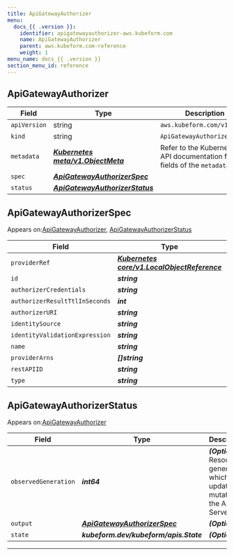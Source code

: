 ```yaml
---
title: ApiGatewayAuthorizer
menu:
  docs_{{ .version }}:
    identifier: apigatewayauthorizer-aws.kubeform.com
    name: ApiGatewayAuthorizer
    parent: aws.kubeform.com-reference
    weight: 1
menu_name: docs_{{ .version }}
section_menu_id: reference
---
```


## ApiGatewayAuthorizer
| Field | Type | Description |
| ------ | ----- | ----------- |
| `apiVersion` | string | `aws.kubeform.com/v1alpha1` |
|    `kind` | string | `ApiGatewayAuthorizer` |
| `metadata` | ***[Kubernetes meta/v1.ObjectMeta](https://kubernetes.io/docs/reference/generated/kubernetes-api/v1.13/#objectmeta-v1-meta)***|Refer to the Kubernetes API documentation for the fields of the `metadata` field.|
| `spec` | ***[ApiGatewayAuthorizerSpec](#ApiGatewayAuthorizerSpec)***||
| `status` | ***[ApiGatewayAuthorizerStatus](#ApiGatewayAuthorizerStatus)***||
## ApiGatewayAuthorizerSpec

Appears on:[ApiGatewayAuthorizer](#ApiGatewayAuthorizer), [ApiGatewayAuthorizerStatus](#ApiGatewayAuthorizerStatus)

| Field | Type | Description |
| ------ | ----- | ----------- |
| `providerRef` | ***[Kubernetes core/v1.LocalObjectReference](https://kubernetes.io/docs/reference/generated/kubernetes-api/v1.13/#localobjectreference-v1-core)***||
| `id` | ***string***||
| `authorizerCredentials` | ***string***| ***(Optional)*** |
| `authorizerResultTtlInSeconds` | ***int***| ***(Optional)*** |
| `authorizerURI` | ***string***| ***(Optional)*** |
| `identitySource` | ***string***| ***(Optional)*** |
| `identityValidationExpression` | ***string***| ***(Optional)*** |
| `name` | ***string***||
| `providerArns` | ***[]string***| ***(Optional)*** |
| `restAPIID` | ***string***||
| `type` | ***string***| ***(Optional)*** |
## ApiGatewayAuthorizerStatus

Appears on:[ApiGatewayAuthorizer](#ApiGatewayAuthorizer)

| Field | Type | Description |
| ------ | ----- | ----------- |
| `observedGeneration` | ***int64***| ***(Optional)*** Resource generation, which is updated on mutation by the API Server.|
| `output` | ***[ApiGatewayAuthorizerSpec](#ApiGatewayAuthorizerSpec)***| ***(Optional)*** |
| `state` | ***kubeform.dev/kubeform/apis.State***| ***(Optional)*** |
---
